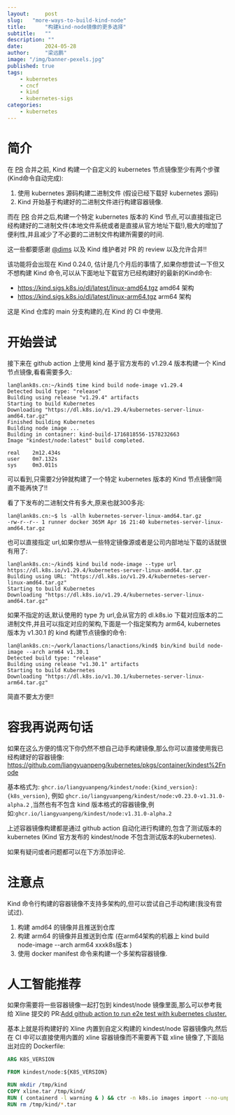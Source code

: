```yaml
---
layout:     post 
slug:   "more-ways-to-build-kind-node"
title:      "构建kind-node镜像的更多选择"
subtitle:   ""
description: ""  
date:       2024-05-28
author:     "梁远鹏"
image: "/img/banner-pexels.jpg"
published: true
tags: 
    - kubernetes
    - cncf
    - kind
    - kubernetes-sigs
categories: 
    - kubernetes
---
```


# 简介

在 [PR](https://github.com/kubernetes-sigs/kind/pull/3614) 合并之前, Kind 构建一个自定义的 kubernetes 节点镜像至少有两个步骤(Kind命令自动完成):

1. 使用 kubernetes 源码构建二进制文件 (假设已经下载好 kubernetes 源码)
2. Kind 开始基于构建好的二进制文件进行构建容器镜像.

而在 [PR](https://github.com/kubernetes-sigs/kind/pull/3614) 合并之后,构建一个特定 kubernetes 版本的 Kind 节点,可以直接指定已经构建好的二进制文件(本地文件系统或者是直接从官方地址下载!),极大的增加了便利性,并且减少了不必要的二进制文件构建所需要的时间.

这一些都要感谢 [@dims](https://github.com/dims) 以及 Kind 维护者对 PR 的 review 以及允许合并!!

该功能将会出现在 Kind 0.24.0, 估计是几个月后的事情了,如果你想尝试一下但又不想构建 Kind 命令,可以从下面地址下载官方已经构建好的最新的Kind命令: 

- https://kind.sigs.k8s.io/dl/latest/linux-amd64.tgz    amd64 架构
- https://kind.sigs.k8s.io/dl/latest/linux-arm64.tgz    arm64 架构

这是 Kind 仓库的 main 分支构建的,在 Kind 的 CI 中使用.

# 开始尝试

接下来在 github action 上使用 kind 基于官方发布的 v1.29.4 版本构建一个 Kind 节点镜像,看看需要多久:

```shell
lan@lank8s.cn:~/kind$ time kind build node-image v1.29.4
Detected build type: "release"
Building using release "v1.29.4" artifacts
Starting to build Kubernetes
Downloading "https://dl.k8s.io/v1.29.4/kubernetes-server-linux-amd64.tar.gz"
Finished building Kubernetes
Building node image ...
Building in container: kind-build-1716818556-1578232663
Image "kindest/node:latest" build completed.

real    2m12.434s
user    0m7.132s
sys     0m3.011s
```

可以看到,只需要2分钟就构建了一个特定 kubernetes 版本的 Kind 节点镜像!!简直不能再快了!!

看了下发布的二进制文件有多大,原来也就300多兆:

```shell
lan@lank8s.cn:~$ ls -allh kubernetes-server-linux-amd64.tar.gz
-rw-r--r-- 1 runner docker 365M Apr 16 21:40 kubernetes-server-linux-amd64.tar.gz
```

也可以直接指定 url,如果你想从一些特定镜像源或者是公司内部地址下载的话就很有用了:

```shell
lan@lank8s.cn:~/kind$ kind build node-image --type url https://dl.k8s.io/v1.29.4/kubernetes-server-linux-amd64.tar.gz
Building using URL: "https://dl.k8s.io/v1.29.4/kubernetes-server-linux-amd64.tar.gz"
Starting to build Kubernetes
Downloading "https://dl.k8s.io/v1.29.4/kubernetes-server-linux-amd64.tar.gz"
```


如果不指定的话,默认使用的 type 为 url,会从官方的 dl.k8s.io 下载对应版本的二进制文件,并且可以指定对应的架构,下面是一个指定架构为 arm64, kubernetes 版本为 v1.30.1 的 kind 构建节点镜像的命令:

```shell
lan@lank8s.cn:~/work/lanactions/lanactions/kind$ bin/kind build node-image --arch arm64 v1.30.1
Detected build type: "release"
Building using release "v1.30.1" artifacts
Starting to build Kubernetes
Downloading "https://dl.k8s.io/v1.30.1/kubernetes-server-linux-arm64.tar.gz"
```

简直不要太方便!!

# 容我再说两句话

如果在这么方便的情况下你仍然不想自己动手构建镜像,那么你可以直接使用我已经构建好的容器镜像: https://github.com/liangyuanpeng/kubernetes/pkgs/container/kindest%2Fnode

基本格式为: `ghcr.io/liangyuanpeng/kindest/node:{kind_version}:{k8s_version}`, 例如 `ghcr.io/liangyuanpeng/kindest/node:v0.23.0-v1.31.0-alpha.2` ,当然也有不包含 kind 版本格式的容器镜像,例如:`ghcr.io/liangyuanpeng/kindest/node:v1.31.0-alpha.2`

上述容器镜像构建都是通过 github action 自动化进行构建的,包含了测试版本的 kubernetes (Kind 官方发布的 kindest/node 不包含测试版本的kubernetes).

如果有疑问或者问题都可以在下方添加评论.

# 注意点

Kind 命令行构建的容器镜像不支持多架构的,但可以尝试自己手动构建(我没有尝试过).

1. 构建 amd64 的镜像并且推送到仓库
2. 构建 arm64 的镜像并且推送到仓库 (在arm64架构的机器上 kind build node-image --arch arm64 xxxk8s版本 )
3. 使用 docker manifest 命令来构建一个多架构容器镜像.

# 人工智能推荐

如果你需要将一些容器镜像一起打包到 kindest/node 镜像里面,那么可以参考我给 Xline 提交的 PR:[Add github action to run e2e test with kubernetes cluster.](https://github.com/xline-kv/Xline/pull/696/files)

基本上就是将构建好的 Xline 内置到自定义构建的 kindest/node 容器镜像内,然后在 CI 中可以直接使用内置的 xline 容器镜像而不需要再下载 xline 镜像了,下面贴出对应的 Dockerfile:

```Dockerfile
ARG K8S_VERSION

FROM kindest/node:${K8S_VERSION}

RUN mkdir /tmp/kind
COPY xline.tar /tmp/kind/
RUN ( containerd -l warning & ) && ctr -n k8s.io images import --no-unpack /tmp/kind/*.tar
RUN rm /tmp/kind/*.tar
```
